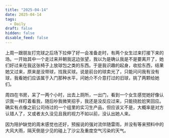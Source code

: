 ```yaml
---
title: "2025-04-14"
date: 2025-04-14
tags:
  - Daily
draft: false
hidden: false
disable_feed: false
---
```


上周一跟朋友打完球之后场下拉伸了好一会准备走时，有两个女生过来打接下来的场。一开始其中一个走过来并朝我这边张望，我以为是确认我是不是要离开了，她们好过来在我这张椅子上放球包之类的东西。于是我识趣的起身，收拾东西，结果她又过来，原来是没带球，找我买球。说是前台的球卖光了，只能问问我有没有球，我看她们应该属于入门那种水平，问她介不介意打过的旧球，挑了两颗给她们。

周四在书房，呆了一两个小时，出去上厕所，一出门，看到一个女生感觉她好像认识我一样盯着看我，随后吵我微笑招手，我还是没反应过来，只能挠脸尬笑回应。确实有点像之前公司待过的一个组里的实习生产品，但应该又不是，大概率是对方认错人了，又或者太久没见且我的视力不如以前，没认出她人来。

因为陪护缺觉的周末感觉也还好，预报说的强对流伴随雷雨，并没有等来预料中的大风大雨，隔天倒是少见的碰上了沙尘及重度空气污染的天气。